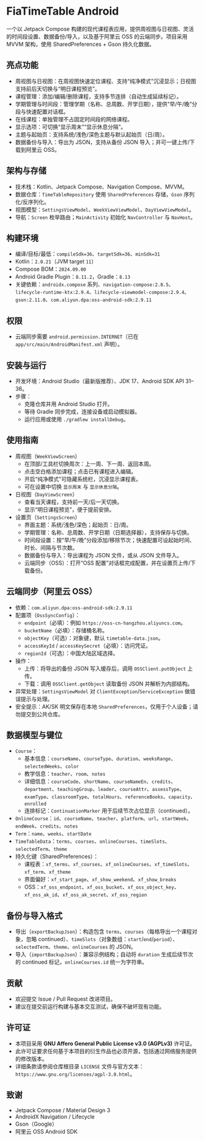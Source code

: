 # FiaTimeTable Android

一个以 Jetpack Compose 构建的现代课程表应用，提供周视图与日视图、灵活的时间段设置、数据备份/导入，以及基于阿里云 OSS 的云端同步。项目采用 MVVM 架构，使用 SharedPreferences + Gson 持久化数据。

## 亮点功能

- 周视图与日视图：在周视图快速定位课程、支持“纯净模式”沉浸显示；日视图支持前后天切换与“明日课程预览”。
- 课程管理：添加/编辑/删除课程，支持多节连排（自动生成延续标记）。
- 学期管理与时间段：管理学期（名称、总周数、开学日期），提供“早/午/晚”分段与快速配置对话框。
- 在线课程：单独管理不占固定时间段的网络课程。
- 显示选项：可切换“显示周末”“显示休息分隔”。
- 主题与起始页：支持系统/浅色/深色主题与默认起始页（日/周）。
- 数据备份与导入：导出为 JSON，支持从备份 JSON 导入；并可一键上传/下载到阿里云 OSS。

## 架构与存储

- 技术栈：Kotlin、Jetpack Compose、Navigation Compose、MVVM。
- 数据仓库：`TimeTableRepository` 使用 `SharedPreferences` 存储，`Gson` 序列化/反序列化。
- 视图模型：`SettingsViewModel`、`WeekViewViewModel`、`DayViewViewModel`。
- 导航：`Screen` 枚举路由；`MainActivity` 初始化 `NavController` 与 `NavHost`。

## 构建环境

- 编译/目标/最低：`compileSdk=36`、`targetSdk=36`、`minSdk=31`
- Kotlin：`2.0.21`（JVM target `11`）
- Compose BOM：`2024.09.00`
- Android Gradle Plugin：`8.11.2`，Gradle：`8.13`
- 关键依赖：`androidx.compose` 系列、`navigation-compose:2.8.5`、`lifecycle-runtime-ktx:2.9.4`、`lifecycle-viewmodel-compose:2.9.4`、`gson:2.11.0`、`com.aliyun.dpa:oss-android-sdk:2.9.11`

## 权限

- 云端同步需要 `android.permission.INTERNET`（已在 `app/src/main/AndroidManifest.xml` 声明）。

## 安装与运行

- 开发环境：Android Studio（最新版推荐）、JDK 17、Android SDK API 31–36。
- 步骤：
  - 克隆仓库并用 Android Studio 打开。
  - 等待 Gradle 同步完成，连接设备或启动模拟器。
  - 运行应用或使用 `./gradlew installDebug`。

## 使用指南

- 周视图（`WeekViewScreen`）
  - 在顶部/工具栏切换周次：上一周、下一周、返回本周。
  - 点击空白格添加课程；点击已有课程进入编辑。
  - 开启“纯净模式”可隐藏系统栏，沉浸显示课程表。
  - 可在设置中切换 `显示周末` 与 `显示休息分隔`。
- 日视图（`DayViewScreen`）
  - 查看当天课程，支持前一天/后一天切换。
  - 显示“明日课程预览”，便于提前安排。
- 设置页（`SettingsScreen`）
  - 界面主题：系统/浅色/深色；起始页：日/周。
  - 学期管理：名称、总周数、开学日期（日期选择器），支持保存与切换。
  - 时间段设置：按“早/午/晚”分段添加/移除节次；快速配置可设起始时间、时长、间隔与节次数。
  - 数据备份与导入：导出课程为 JSON 文件，或从 JSON 文件导入。
  - 云端同步（OSS）：打开“OSS 配置”对话框完成配置，并在设置页上传/下载备份。

## 云端同步（阿里云 OSS）

- 依赖：`com.aliyun.dpa:oss-android-sdk:2.9.11`
- 配置项（`OssSyncConfig`）：
  - `endpoint`（必填）：例如 `https://oss-cn-hangzhou.aliyuncs.com`。
  - `bucketName`（必填）：存储桶名称。
  - `objectKey`（可选）：对象键，默认 `timetable-data.json`。
  - `accessKeyId` / `accessKeySecret`（必填）：访问凭证。
  - `regionId`（可选）：中国大陆区域选择。
- 操作：
  - 上传：将导出的备份 JSON 写入缓存后，调用 `OSSClient.putObject` 上传。
  - 下载：调用 `OSSClient.getObject` 读取备份 JSON 并解析为内部结构。
- 异常处理：`SettingsViewModel` 对 `ClientException`/`ServiceException` 做错误提示与处理。
- 安全提示：AK/SK 明文保存在本地 `SharedPreferences`，仅用于个人设备；请勿提交到公共仓库。

## 数据模型与键位

- `Course`：
  - 基本信息：`courseName`、`courseType`、`duration`、`weeksRange`、`selectedWeeks`、`color`
  - 教学信息：`teacher`、`room`、`notes`
  - 详细信息：`courseCode`、`shortName`、`courseNameEn`、`credits`、`department`、`teachingGroup`、`leader`、`courseAttr`、`assessType`、`examType`、`classroomType`、`totalHours`、`referenceBooks`、`capacity`、`enrolled`
  - 连排标记：`ContinuationMarker` 用于后续节次占位显示（continued）。
- `OnlineCourse`：`id`、`courseName`、`teacher`、`platform`、`url`、`startWeek`、`endWeek`、`credits`、`notes`
- `Term`：`name`、`weeks`、`startDate`
- `TimeTableData`：`terms`、`courses`、`onlineCourses`、`timeSlots`、`selectedTerm`、`theme`
- 持久化键（SharedPreferences）：
  - 课程表：`xf_terms`、`xf_courses`、`xf_onlineCourses`、`xf_timeSlots`、`xf_term`、`xf_theme`
  - 界面偏好：`xf_start_page`、`xf_show_weekend`、`xf_show_breaks`
  - OSS：`xf_oss_endpoint`、`xf_oss_bucket`、`xf_oss_object_key`、`xf_oss_ak_id`、`xf_oss_ak_secret`、`xf_oss_region`

## 备份与导入格式

- 导出（`exportBackupJson`）：构造包含 `terms`、`courses`（每格导出一个课程对象，忽略 continued）、`timeSlots`（对象数组：`start`/`end`/`period`）、`selectedTerm`、`theme`、`onlineCourses` 的 JSON。
- 导入（`importBackupJson`）：兼容示例结构；自动将 `duration` 生成后续节次的 continued 标记，`onlineCourses.id` 统一为字符串。

## 贡献

- 欢迎提交 Issue / Pull Request 改进项目。
- 建议在提交前运行构建与基本交互测试，确保不破坏现有功能。

## 许可证

- 本项目采用 **GNU Affero General Public License v3.0 (AGPLv3)** 许可证。
- 此许可证要求任何基于本项目的衍生作品也必须开源，包括通过网络服务提供的修改版本。
- 详细条款请参阅仓库根目录 `LICENSE` 文件与官方文本：`https://www.gnu.org/licenses/agpl-3.0.html`。

## 致谢

- Jetpack Compose / Material Design 3
- AndroidX Navigation / Lifecycle
- Gson（Google）
- 阿里云 OSS Android SDK